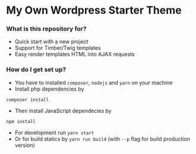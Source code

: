 # My Own Wordpress Starter Theme #

### What is this repository for? ###

* Quick start with a new project
* Support for Timber/Twig templates
* Easy render templates HTML into AJAX requests

### How do I get set up? ###

* You have to installed `composer`, `nodejs` and `yarn` on your machine
* Install php dependencies by
```
composer install
```
* Then install JavaScript dependecies by
```
npm install
```
* For development run `yarn start`
* Or for build statics by `yarn run build` (with `--p` flag for build production version)
